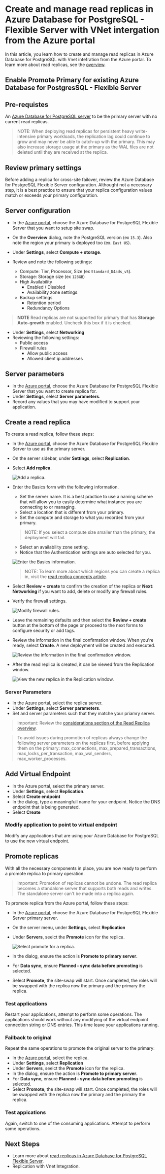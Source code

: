 
# Create and manage read replicas in Azure Database for PostgreSQL - Flexible Server with VNet intergation from the Azure portal

In this article, you learn how to create and manage read replicas in Azure Database for PostgreSQL with Vnet intefration from the Azure portal. To learn more about read replicas, see the [overview](https://learn.microsoft.com/en-us/azure/postgresql/flexible-server/concepts-read-replicas).

## Enable Promote Primary for existing Azure Database for PostgresSQL - Flexible Server

## Pre-requistes

An [Azure Database for PostgreSQL server](https://learn.microsoft.com/en-us/azure/postgresql/flexible-server/quickstart-create-server-portal) to be the primary server with no current read replicas.

> NOTE: When deploying read replicas for persistent heavy write-intensive primary workloads, the replication lag could continue to grow and may never be able to catch-up with the primary. This may also increase storage usage at the primary as the WAL files are not deleted until they are received at the replica.

## Review primary settings

Before adding a replica for cross-site failover, review the Azure Database for PostgreSQL Flexible Server configuration.  Althought not a necessary step, it is a best practice to ensure that your replica configuration values match or exceeds your primary configuration.

## Server configuration

- In the [Azure portal](https://portal.azure.com/), choose the Azure Database for PostgreSQL Flexible Server that you want to setup site swap.
- On the **Overview** dialog, note the PostgreSQL version (ex `15.3`).  Also note the region your primary is deployed too (ex. `East US`).
- Under **Settings**, select **Compute + storage**.
- Review and note the following settings:

    - Compute: Tier, Processor, Size (ex `Standard_D4ads_v5`).
    - Storage: Storage size (ex `128GB`)
    - High Availability
      - Enabled / Disabled
      - Availability zone settings
    - Backup settings
      - Retention period
      - Redundancy Options

> **NOTE** Read replicas are not supported for primary that has **Storage Auto-growth** enabled.  Uncheck this box if it is checked.
    
- Under **Settings**, select **Networking**
- Reviewing the following settings:
    - Public access
    - Firewall rules
      - Allow public access
      - Allowed client ip addresses

## Server parameters

- In the [Azure portal](https://portal.azure.com/), choose the Azure Database for PostgreSQL Flexible Server that you want to create replica for.
- Under **Settings**, select **Server parameters**.
- Record any values that you may have modified to support your application.

## Create a read replica

To create a read replica, follow these steps:

- In the [Azure portal](https://portal.azure.com/), choose the Azure Database for PostgreSQL Flexible Server to use as the primary server.
- On the server sidebar, under **Settings**, select **Replication**.
- Select **Add replica**.

  ![Add a replica.](../media/enable-promote/add-replica.png)

- Enter the Basics form with the following information.
  - Set the server name.  It is a best practice to use a naming scheme that will allow you to easily determine what instance you are connecting to or managing.
  - Select a location that is different from your primary.
  - Set the compute and storage to what you recorded from your primary.
  
  > NOTE:  If you select a compute size smaller than the primary, the deployment will fail.

  - Select an availability zone setting.
  - Notice that the Authentication settings are auto selected for you.

  ![Enter the Basics information.](../media/enable-promote/add-replica.png)

  > NOTE:  To learn more about which regions you can create a replica in, visit the [read replica concepts article](https://learn.microsoft.com/en-us/azure/postgresql/flexible-server/concepts-read-replicas).

- Select **Review + create** to confirm the creation of the replica or **Next: Networking** if you want to add, delete or modify any firewall rules.
- Verify the firewall settings.

  ![Modify firewall rules.](../media/enable-promote/networking.png)

- Leave the remaining defaults and then select the **Review + create** button at the bottom of the page or proceed to the next forms to configure security or add tags.
- Review the information in the final confirmation window. When you're ready, select **Create**. A new deployment will be created and executed.

  ![Review the information in the final confirmation window.](../media/enable-promote/review.png)

- After the read replica is created, it can be viewed from the Replication window.

  ![View the new replica in the Replication window.](../media/enable-promote/list-replica.png)

### Server Parameters

- In the Azure portal, select the replica server.
- Under **Settings**, select **Server parameters**.
- Set and server parameters such that they matche your priamry server.

> Important: Review the [considerations section of the Read Replica overview](https://learn.microsoft.com/en-us/azure/postgresql/flexible-server/concepts-read-replicas#considerations).
  
> To avoid issues during promotion of replicas always change the following server parameters on the replicas first, before applying them on the primary: max_connections, max_prepared_transactions, max_locks_per_transaction, max_wal_senders, max_worker_processes.

## Add Virtual Endpoint

- In the Azure portal, select the primary server.
- Under **Settings**, select **Replication**.
- Select **Create endpoint**
- In the dialog, type a meaningfull name for your endpoint.  Notice the DNS endpoint that is being generated.
- Select **Create**

### Modify application to point to virtual endpoint

Modify any applications that are using your Azure Database for PostgreSQL to use the new virtual endpoint.

## Promote replicas

With all the necessary components in place, you are now ready to perform a promote replica to primary operation.  

> Important: Promotion of replicas cannot be undone. The read replica becomes a standalone server that supports both reads and writes. The standalone server can't be made into a replica again.

To promote replica from the Azure portal, follow these steps:

- In the [Azure portal](https://portal.azure.com/), choose the Azure Database for PostgreSQL Flexible Server primary server.
- On the server menu, under **Settings**, select **Replication**
- Under **Servers**, seelct the **Promote** icon for the replica.

  ![Select promote for a replica.](../media/enable-promote/select-replica.png)

- In the dialog, ensure the action is **Promote to primary server**.
- For **Data sync**, ensure **Planned - sync data before promoting** is selected.
- Select **Promote**, the site-swap will start.  Once completed, the roles will be swapped with the replica now the primary and the primary the replica.

### Test applications

Restart your applications, attempt to perform some operations.  The applications should work without any modifying of the virtual endpoint connection string or DNS entries.  This time leave your applications running.

### Failback to original

Repeat the same operations to promote the original server to the primary:

- In the [Azure portal](https://portal.azure.com/), select the replica.
- Under **Settings**, select **Replication**
- Under **Servers**, seelct the **Promote** icon for the replica.
- In the dialog, ensure the action is **Promote to primary server**.
- For **Data sync**, ensure **Planned - sync data before promoting** is selected.
- Select **Promote**, the site-swap will start.  Once completed, the roles will be swapped with the replica now the primary and the primary the replica.

### Test appications

Again, switch to one of the consuming applications.  Attempt to perform some operations.

## Next Steps

- Learn more about [read replicas in Azure Database for PostgreSQL Flexible Server](https://learn.microsoft.com/en-us/azure/postgresql/flexible-server/concepts-read-replicas).
- Replication with Vnet Integration.
